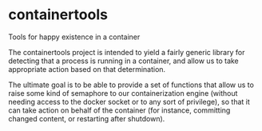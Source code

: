 # containertools

Tools for happy existence in a container

The containertools project is intended to yield a fairly generic library for detecting that a process is running in a container, and allow us to take appropriate action based on that determination.

The ultimate goal is to be able to provide a set of functions that allow us to raise some kind of semaphore to our containerization engine (without needing access to the docker socket or to any sort of privilege), so that it can take action on behalf of the container (for instance, committing changed content, or restarting after shutdown).
